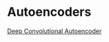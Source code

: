 # Autoencoders

[Deep Convolutional Autoencoder](https://github.com/developershutt/Autoencoders/tree/main/DC%20Autoencoder)